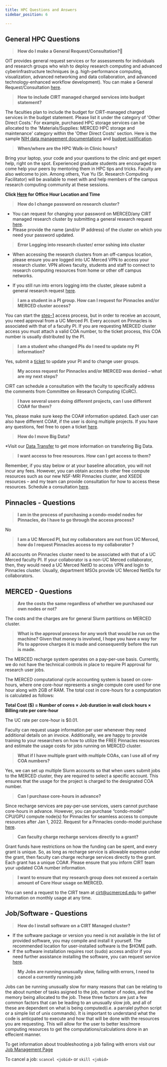 ```yaml
---
title: HPC Questions and Answers
sidebar_position: 6

---
```


## General HPC Questions

> __How do I make a General Request/Consultation?🤔__

OIT provides general request services or for assessments for individuals and research groups who wish to deploy research computing and advanced cyberinfrastructure techniques (e.g. high-performance computing, visualization, advanced networking and data collaboration, and advanced technology-enhanced workflow development).
You can make a General Request/Consultation [here](https://ucmerced.service-now.com/servicehub?id=public_kb_article&sys_id=3c3ee9ff1b67a0543a003112cd4bcb13&form_id=06da3f8edbfc08103c4d56f3ce9619f4).


> __How to include CIRT managed charged services into budget statement?__

The faculties plan to include the budget for CIRT-managed charged services in the budget statement. Please list it under the category of 'Other Direct Costs.' For example, purchased HPC storage services can be allocated to the 'Materials/Supplies: MERCED HPC storage and maintenance' category within the 'Other Direct Costs' section. Here is the sample <a href="./files/Budget_Justification_NIH Data_Management_And_Sharing_Justification.pdf" download="Budget_Justification_NIH Data_Management_And_Sharing_Justification.pdf">NIH data management documentations</a> and <a href="./files/Budget Justification Detailed.pdf" download="Budget Justification Detailed.pdf">budget justification</a>.

> __When/where are the HPC Walk-in Clinic hours?__

Bring your laptop, your code and your questions to the clinic and get expert help, right on the spot. Experienced graduate students are encouraged to come help your peers by mentoring them in HPC tips and tricks. Faculty are also welcome to join. Among others, Yue Yu (Sr. Research Computing Facilitator) will be available to meet with and help members of the campus research computing community at these sessions.

**Click [Here](../hpc-tutorials/OH.md#hpc-office-hour-qa) for Office Hour Location and Time**



> __How do I change password on research cluster?__
* You can request for changing your password on MERCED/any CIRT managed research cluster by submitting a general research request [here](https://ucmerced.service-now.com/servicehub?id=public_kb_article&sys_id=3c3ee9ff1b67a0543a003112cd4bcb13&form_id=06da3f8edbfc08103c4d56f3ce9619f4).
* Please provide the name (and/or IP address) of the cluster on which you need your password updated.

>__Error Logging into research cluster/ error sshing into cluster__

* When accessing the research clusters from an off-campus location, please ensure you are logged into UC Merced VPN to access your research cluster. VPN allows faculty, students and staff to connect to research computing resources from home or other off campus networks.

* If you still run into errors logging into the cluster, please submit a general research request [here](https://ucmerced.service-now.com/servicehub?id=public_kb_article&sys_id=3c3ee9ff1b67a0543a003112cd4bcb13&form_id=06da3f8edbfc08103c4d56f3ce9619f4).

> __I am a student in a PI group. How can I request for Pinnacles and/or MERCED  cluster access?__

You can start the [step-1](https://ucmerced.service-now.com/servicehub?id=public_kb_article&sys_id=3c3ee9ff1b67a0543a003112cd4bcb13&form_id=06da3f8edbfc08103c4d56f3ce9619f4) access process, but in order to receive an account, you need approval from a UC Merced PI. Every account on Pinnacles is associated with that of a faculty PI. If you are requesting MERCED cluster access you must attach a valid COA number, to the ticket process, this COA number is usually distributed by the PI. 

> __I am a student who changed PIs do I need to update my PI information?__

Yes, submit a [ticket](https://ucmerced.service-now.com/servicehub?id=public_kb_article&sys_id=3c3ee9ff1b67a0543a003112cd4bcb13&form_id=06da3f8edbfc08103c4d56f3ce9619f4) to update your PI and to change user groups. 

> __My access request for Pinnacles and/or MERCED was denied – what are my next steps?__

CIRT can schedule a consultation with the faculty to specifically address the comments from Committee on Research Computing (CoRC).

> __I have several users doing different projects, can I use different COA# for them?__

Yes, please make sure keep the COA# information updated. Each user can also have different COA#, if the user is doing multiple projects. If you have any questions, feel free to open a ticket [here](https://ucmerced.service-now.com/servicehub?id=public_kb_article&sys_id=3c3ee9ff1b67a0543a003112cd4bcb13&form_id=06da3f8edbfc08103c4d56f3ce9619f4).


> __How do I move Big Data?__

*Visit our [Data Transfer](data_transfer.md) to get more information on transfering Big Data. 


>__I want access to free resources. How can I get access to them?__

Remember, if you stay below or at your baseline allocation, you will not incur any fees. However, you can obtain access to other free compute resources such as our new NSF-MRI Pinnacles cluster, and XSEDE resources – and my team can provide consultation for how to access these resources. Schedule a consultation [here](https://arrangr.com/sarvani/rechargemeeting).



## Pinnacles - Questions


> __I am in the process of purchasing a condo-model nodes for Pinnacles, do I have to go through the access process?__

No

>__I am a UC Merced PI, but my collaborators are not from UC Merced, how do I request Pinnacles access to my collaborator ?__

All accounts on Pinnacles cluster need to be associated with that of a UC Merced faculty PI. If your collaborator is a non-UC Merced collaborator, then, they would need a UC Merced NetID to access VPN and login to Pinnacles cluster. Usually, department MSOs provide UC Merced NetIDs for collaborators.


## MERCED - Questions

>__Are the costs the same regardless of whether we purchased our own nodes or not?__

The costs and the charges are for general Slurm partitions on MERCED cluster. 

> __What is the approval process for any work that would be run on the machine? Given that money is involved, I hope you have a way for PIs to approve charges it is made and consequently before the run is made.__

The MERCED recharge system operates on a pay-per-use basis. Currently, we do not have the technical controls in place to require PI approval for research user jobs.
 
The MERCED computational cycle accounting system is based on core-hours, where one core-hour represents a single compute core used for one hour along with 2GB of RAM. The total cost in core-hours for a computation is calculated as follows:
 
__Total Cost ($) = Number of cores × Job duration in wall clock hours × Billing rate per core-hour__
 
The UC rate per core-hour is $0.01.
 
Faculty can request usage information per user whenever they need additional details on an invoice. Additionally, we are happy to provide training to your researchers on how to utilize the FREE Pinnacles resources and estimate the usage costs for jobs running on MERCED cluster.

> __What if I have multiple grant with multiple COAs, can I use all of my COA numbers?__

Yes, we can set up multiple Slurm accounts so that when users submit jobs to the MERCED cluster, they are required to select a specific account. This ensures that the usage for the project is charged to the designated COA number.

>__Can I purchase core-hours in advance?__

Since recharge services are pay-per-use services, users cannot purchase core-hours in advance. However, you can purchase “condo-model” CPU/GPU compute node(s) for Pinnacles for seamless access to compute resources after Jan 1, 2022. Request for a Pinnacles condo-model purchase [here](https://ucmerced.service-now.com/servicehub?id=public_kb_article&sys_id=3c3ee9ff1b67a0543a003112cd4bcb13&form_id=06da3f8edbfc08103c4d56f3ce9619f4).

>__Can faculty charge recharge services directly to a grant?__

Grant funds have restrictions on how the funding can be spent, and every grant is unique. So, as long as recharge service is allowable expense under the grant, then faculty can charge recharge services directly to the grant. Each grant has a unique COA#. Please ensure that you inform CIRT team your updated COA number information.

>__I want to ensure that my research group does not exceed a certain amount of Core Hour usage on MERCED.__

You can send a request to the CIRT team at cirt@ucmerced.edu to gather information on monthly usage at any time.

## Job/Software - Questions

> __How do I install software on a CIRT Managed cluster?__

* If the software package or version you need is not available in the list of provided software, you may compile and install it yourself. The recommended location for user-installed software is the $HOME path.
* If the software installation requires root (sudo) access and/or if you need further assistance installing the software, you can request service [here](https://ucmerced.service-now.com/servicehub?id=public_kb_article&sys_id=b83ee9ff1b67a0543a003112cd4bcbde&form_id=0cb3dca04f7d4300b52ba1618110c7ff).

> __My Jobs are running unusually slow, failing with errors, I need to cancel a currently running job__

Jobs can be running unusually slow for many reasons that can be relating to the about number of tasks asigned to the job, number of nodes, and the memory being allocated to the job. These three factors are just a few common factors that can be leading to an unusually slow job, and all of these are dependent on what is being computed(i.e. a parralel python script or a simple list of unix commands). It is important to understand what the code is  anticpated to execute and how that will be done with the resources you are requesting. This will allow for the user to better less/more computing resources to get the computations/calculations done in an effecient manner. 

To get information about troubleshooting a job failing with errors visit our [Job Management Page](../HPC-clusters/job_manage.md)

To cancel a job: `scancel <jobid>` or `skill <jobid>`
